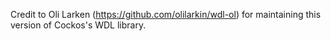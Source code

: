 Credit to Oli Larken (https://github.com/olilarkin/wdl-ol) for maintaining this version of Cockos's WDL library.